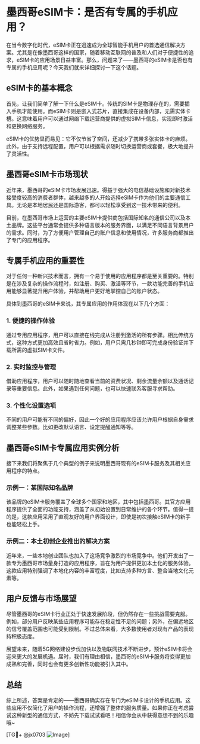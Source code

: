 # 墨西哥eSIM卡：是否有专属的手机应用？

在当今数字化时代，eSIM卡正在迅速成为全球智能手机用户的首选通信解决方案。尤其是在像墨西哥这样的国家，随着移动互联网的普及和人们对于便捷性的追求，eSIM卡的应用场景日益丰富。那么，问题来了——墨西哥的eSIM卡是否也有专属的手机应用呢？今天我们就来详细探讨一下这个话题。

## eSIM卡的基本概念

首先，让我们简单了解一下什么是eSIM卡。传统的SIM卡是物理存在的，需要插入手机才能使用。而eSIM卡则是嵌入式芯片，直接集成在设备内部，无需实体卡槽。这意味着用户可以通过网络下载运营商提供的虚拟SIM卡信息，实现即时激活和更换网络服务。

eSIM卡的优势显而易见：它不仅节省了空间，还减少了携带多张实体卡的麻烦。此外，由于支持远程配置，用户可以根据需求随时切换运营商或套餐，极大地提升了灵活性。

## 墨西哥eSIM卡市场现状

近年来，墨西哥的eSIM卡市场发展迅速。得益于强大的电信基础设施和对新技术接受度较高的消费者群体，越来越多的人开始选择eSIM卡作为他们的主要通信工具。无论是本地居民还是国际游客，都可以轻松享受到这一技术带来的便利。

目前，在墨西哥市场上运营的主要eSIM卡提供商包括国际知名的通信公司以及本土品牌。这些平台通常会提供多种语言版本的服务界面，以满足不同语言背景用户的需求。同时，为了方便用户管理自己的账户信息和使用情况，许多服务商都推出了专门的应用程序。

## 专属手机应用的重要性

对于任何一种新兴技术而言，拥有一个易于使用的应用程序都是至关重要的。特别是在涉及复杂的操作流程时，如注册、购买、激活等环节，一款功能完善的手机应用能够显著提升用户体验，并帮助用户更好地掌控自己的账户状态。

具体到墨西哥的eSIM卡来说，其专属应用的作用体现在以下几个方面：

### 1. **便捷的操作体验**
通过专用应用程序，用户可以直接在线完成从注册到激活的所有步骤。相比传统方式，这种方式更加高效且省时省力。例如，用户只需几秒钟即可完成身份验证并下载所需的虚拟SIM卡文件。

### 2. **实时监控与管理**
借助应用程序，用户可以随时随地查看当前的资费状况、剩余流量余额以及通话记录等重要信息。此外，如果遇到任何问题，也可以快速联系客服寻求帮助。

### 3. **个性化设置选项**
不同的用户可能有不同的偏好，因此一个好的应用程序应该允许用户根据自身需求调整某些参数。比如更改默认语言、设定提醒通知等等。

## 墨西哥eSIM卡专属应用实例分析

接下来我们将聚焦于几个典型的例子来说明墨西哥现有的eSIM卡服务及其相关应用程序的特点。

### 示例一：某国际知名品牌

该品牌的eSIM卡服务覆盖了全球多个国家和地区，其中包括墨西哥。其官方应用程序提供了全面的功能支持，涵盖了从初始设置到日常维护的各个环节。值得一提的是，这款应用采用了直观友好的用户界面设计，即使是初次接触eSIM卡的新手也能轻松上手。

### 示例二：本土初创企业推出的解决方案

近年来，一些本地创业团队也加入了这场竞争激烈的市场竞争中。他们开发出了一款专为墨西哥市场量身打造的应用程序，旨在为用户提供更加本土化的服务体验。这款应用特别强调了本地化内容的丰富程度，比如支持多种方言、整合当地文化元素等。

## 用户反馈与市场展望

尽管墨西哥的eSIM卡行业正处于快速发展阶段，但仍然存在一些挑战需要克服。例如，部分用户反映某些应用程序可能存在稳定性不足的问题；另外，在偏远地区的信号覆盖范围也可能受到限制。不过总体来看，大多数使用者对现有产品的表现持积极态度。

展望未来，随着5G网络建设步伐加快以及物联网技术不断进步，预计eSIM卡将会迎来更大的发展机遇。届时，我们有理由相信，墨西哥的eSIM卡服务将变得更加成熟和完善，同时也会有更多创新性功能被引入其中。

## 总结

综上所述，答案是肯定的——墨西哥确实存在专门为eSIM卡设计的手机应用。这些应用不仅简化了用户的操作流程，还增强了整体的服务质量。如果你正在考虑尝试这种新型的通信方式，不妨先下载试试看吧！相信你会从中获得意想不到的乐趣哦~

[TG💪+ @jx0703 ![Image](https://github.com/user-attachments/assets/dbca1d08-cadb-493c-b0ec-ad6f7a83f270)]